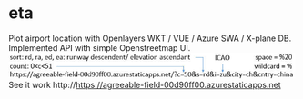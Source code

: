 # eta
Plot airport location with Openlayers WKT / VUE / Azure SWA / X-plane DB.<br>
Implemented API with simple Openstreetmap UI.<br>
<img src="input.jpg"><br>
See it work http://https://agreeable-field-00d90ff00.azurestaticapps.net